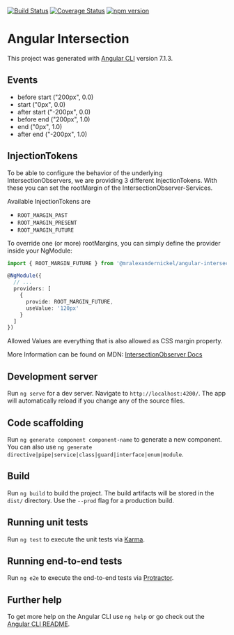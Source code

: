 [![Build Status](https://travis-ci.org/mralexandernickel/angular-intersection.svg?branch=master)](https://travis-ci.org/mralexandernickel/angular-intersection)
[![Coverage Status](https://coveralls.io/repos/github/mralexandernickel/angular-intersection/badge.svg?branch=master)](https://coveralls.io/github/mralexandernickel/angular-intersection?branch=master)
[![npm version](https://badge.fury.io/js/%40mralexandernickel%2Fangular-intersection.svg)](https://www.npmjs.com/@mralexandernickel/angular-intersection)

# Angular Intersection

This project was generated with [Angular CLI](https://github.com/angular/angular-cli) version 7.1.3.

## Events

- before start ("200px", 0.0)
- start ("0px", 0.0)
- after start ("-200px", 0.0)
- before end ("200px", 1.0)
- end ("0px", 1.0)
- after end ("-200px", 1.0)

## InjectionTokens

To be able to configure the behavior of the underlying IntersectionObservers,
we are providing 3 different InjectionTokens. With these you can set the
rootMargin of the IntersectionObserver-Services.

Available InjectionTokens are

- `ROOT_MARGIN_PAST`
- `ROOT_MARGIN_PRESENT`
- `ROOT_MARGIN_FUTURE`

To override one (or more) rootMargins, you can simply define the provider
inside your NgModule:

```typescript
import { ROOT_MARGIN_FUTURE } from '@mralexandernickel/angular-intersection';

@NgModule({
  // ...
  providers: [
    {
      provide: ROOT_MARGIN_FUTURE,
      useValue: '120px'
    }
  ]
})
```

Allowed Values are everything that is also allowed as CSS margin property.

More Information can be found on MDN:
[IntersectionObserver Docs](https://developer.mozilla.org/en-US/docs/Web/API/Intersection_Observer_API#Intersection_observer_options)

## Development server

Run `ng serve` for a dev server. Navigate to `http://localhost:4200/`. The app will automatically reload if you change any of the source files.

## Code scaffolding

Run `ng generate component component-name` to generate a new component. You can also use `ng generate directive|pipe|service|class|guard|interface|enum|module`.

## Build

Run `ng build` to build the project. The build artifacts will be stored in the `dist/` directory. Use the `--prod` flag for a production build.

## Running unit tests

Run `ng test` to execute the unit tests via [Karma](https://karma-runner.github.io).

## Running end-to-end tests

Run `ng e2e` to execute the end-to-end tests via [Protractor](http://www.protractortest.org/).

## Further help

To get more help on the Angular CLI use `ng help` or go check out the [Angular CLI README](https://github.com/angular/angular-cli/blob/master/README.md).

